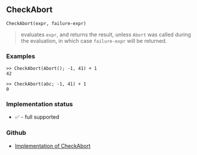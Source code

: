 ## CheckAbort

```
CheckAbort(expr, failure-expr)
```

> evaluates `expr`, and returns the result, unless `Abort` was called during the evaluation, in which case `failure-expr` will be returned.

### Examples
 
```
>> CheckAbort(Abort(); -1, 41) + 1 
42

>> CheckAbort(abc; -1, 41) + 1
0
```






### Implementation status

* &#x2705; - full supported

### Github

* [Implementation of CheckAbort](https://github.com/axkr/symja_android_library/blob/master/symja_android_library/matheclipse-core/src/main/java/org/matheclipse/core/builtin/Programming.java#L416) 
